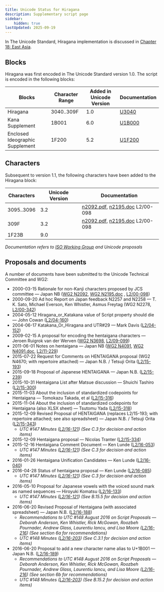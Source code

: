 ```yaml
---
title: Unicode Status for Hiragana
description: Supplementary script page
sidebar:
    hidden: true
lastUpdated: 2025-09-19
---
```


In The Unicode Standard, Hiragana implementation is discussed in [Chapter 18: East Asia](https://www.unicode.org/versions/latest/core-spec/chapter-18/#G22344).

## Blocks

Hiragana was first encoded in The Unicode Standard version 1.0. The script is encoded in the following blocks:

| Blocks | Character Range | Added in Unicode Version | Documentation |
| ------ | --------------- | ------------------------ | ------------- |
| Hiragana  |  3040..309F  |  1.0  |  [U3040](http://www.unicode.org/charts/PDF/U3040.pdf)  |
| Kana Supplement  |  1B001  |  6.0  |  [U1B000](http://www.unicode.org/charts/PDF/U1B000.pdf) |
| Enclosed Ideographic Supplement |  1F200  |  5.2  |  [U1F200](http://www.unicode.org/charts/PDF/U1F200.pdf) |

## Characters

Subsequent to version 1.1, the following characters have been added to the Hiragana block:

| Characters | Unicode Version | Documentation |
| ---------- | --------------- | ------------- |
| 3095..3096  |  3.2  |  [n2092.pdf](https://www.unicode.org/wg2/docs/n2092.pdf), [n2195.doc](https://www.unicode.org/wg2/docs/n2195.doc) L2/00-098  |
| 309F  |  3.2  |  [n2092.pdf](https://www.unicode.org/wg2/docs/n2092.pdf), [n2195.doc](https://www.unicode.org/wg2/docs/n2195.doc) L2/00-098  |
| 1F23B  |  9.0  |  |

_Documentation refers to [ISO Working Group](https://www.unicode.org/wg2/) and Unicode proposals_

## Proposals and documents

A number of documents have been submitted to the Unicode Technical Committee and WG2:
- 2000-03-15 Rationale for non-Kanji characters proposed by JCS committee — Japan NB ([WG2 N2092](https://www.unicode.org/wg2/docs/n2092.pdf), [WG2 N2195.doc](https://www.unicode.org/wg2/docs/n2195.doc)    , [L2/00-098](http://www.unicode.org/cgi-bin/GetMatchingDocs.pl?L2/00-098))
- 2000-09-20 Ad hoc Report on Japan feedback N2257 and N2258 — T. K. Sato, Michael Everson, Ken Whistler, Asmus Freytag (WG2 N2278, [L2/00-342](http://www.unicode.org/cgi-bin/GetMatchingDocs.pl?L2/00-342))
- 2004-05-12 Hiragana_or_Katakana value of Script property should die — John Cowan ([L2/04-160](http://www.unicode.org/cgi-bin/GetMatchingDocs.pl?L2/04-160))
- 2004-06-17 Katakana_Or_Hiragana and UTR#29 — Mark Davis ([L2/04-152](http://www.unicode.org/cgi-bin/GetMatchingDocs.pl?L2/04-152))
- 2009-02-15 A proposal for encoding the hentaigana characters — Jeroen Ruigrok van der Werven ([WG2 N3698](https://www.unicode.org/wg2/docs/n3698.pdf), [L2/09-099](http://www.unicode.org/cgi-bin/GetMatchingDocs.pl?L2/09-099))
- 2011-06-01 Notes on hentaigana — Japan NB ([WG2 N4091](https://www.unicode.org/wg2/docs/n4091.pdf), [WG2 N4091.doc](https://www.unicode.org/wg2/docs/n4091.doc), [L2/11-229](http://www.unicode.org/cgi-bin/GetMatchingDocs.pl?L2/11-229))
- 2015-07-22 Request for Comments on HENTAIGANA proposal (WG2 N4670; with repertoire attached) — Japan N.B. / Tetsuji Orita ([L2/15-193](http://www.unicode.org/cgi-bin/GetMatchingDocs.pl?L2/15-193))
- 2015-09-18 Proposal of Japanese HENTAIGANA — Japan N.B. ([L2/15-239](http://www.unicode.org/cgi-bin/GetMatchingDocs.pl?L2/15-239))
- 2015-10-31 Hentaigana List after Matsue discussion — Shuichi Tashiro ([L2/15-300](http://www.unicode.org/cgi-bin/GetMatchingDocs.pl?L2/15-300))
- 2015-11-03 About the inclusion of standardized codepoints for Hentaigana — Tomokazu Takada, et al ([L2/15-316](http://www.unicode.org/cgi-bin/GetMatchingDocs.pl?L2/15-316))
- 2015-11-04 About the inclusion of standardized codepoints for Hentaigana (also XLSX sheet) — Tsutomu Yada ([L2/15-318](http://www.unicode.org/cgi-bin/GetMatchingDocs.pl?L2/15-318))
- 2015-12-09 Revised Proposal of HENTAIGANA (replaces L2/15-193; with repertoire attached; see also spreadsheet) — Japan N.B. / Tetsuji Orita ([L2/15-343](http://www.unicode.org/cgi-bin/GetMatchingDocs.pl?L2/15-343))
  - _UTC #147 Minutes ([L2/16-121](http://www.unicode.org/cgi-bin/GetMatchingDocs.pl?L2/16-121)) (See C.3 for decision and action items)_
- 2015-12-09 Hentaigana proposal — Nicolas Tranter ([L2/15-334](http://www.unicode.org/cgi-bin/GetMatchingDocs.pl?L2/15-334))
- 2015-12-16 Hentaigana Comment Document — Ken Lunde ([L2/16-053](http://www.unicode.org/cgi-bin/GetMatchingDocs.pl?L2/16-053))
  - _UTC #147 Minutes ([L2/16-121](http://www.unicode.org/cgi-bin/GetMatchingDocs.pl?L2/16-121)) (See C.3 for decision and action items)_
- 2016-01-26 Hentaigana Unification Candidates — Ken Lunde ([L2/16-040](http://www.unicode.org/cgi-bin/GetMatchingDocs.pl?L2/16-040))
- 2016-04-28 Status of hentaigana proposal — Ken Lunde ([L2/16-085](http://www.unicode.org/cgi-bin/GetMatchingDocs.pl?L2/16-085))
  - _UTC #147 Minutes ([L2/16-121](http://www.unicode.org/cgi-bin/GetMatchingDocs.pl?L2/16-121)) (See C.3 for decision and action items)_
- 2016-05-10 Proposal for Japanese vowels with the voiced sound mark as named sequences — Hiroyuki Komatsu ([L2/16-133](http://www.unicode.org/cgi-bin/GetMatchingDocs.pl?L2/16-133))
  - _UTC #147 Minutes ([L2/16-121](http://www.unicode.org/cgi-bin/GetMatchingDocs.pl?L2/16-121)) (See B.15.5 for decision and action items)_
- 2016-06-20 Revised Proposal of Hentaigana (with associated spreadsheet) — Japan N.B. ([L2/16-188](http://www.unicode.org/cgi-bin/GetMatchingDocs.pl?L2/16-188))
  - _Recommendations to UTC #148 August 2016 on Script Proposals — Deborah Anderson, Ken Whistler, Rick McGowan, Roozbeh Pournader, Andrew Glass, Laurentiu Iancu, and Lisa Moore ([L2/16-216](http://www.unicode.org/cgi-bin/GetMatchingDocs.pl?L2/16-216)) (See section 6a for recommendations)_
  - _UTC #148 Minutes ([L2/16-203](http://www.unicode.org/cgi-bin/GetMatchingDocs.pl?L2/16-203)) (See C.3.1 for decision and action items)_
- 2016-06-20 Proposal to add a new character name alias to U+1B001 — Japan N.B. ([L2/16-189](http://www.unicode.org/cgi-bin/GetMatchingDocs.pl?L2/16-189))
  - _Recommendations to UTC #148 August 2016 on Script Proposals — Deborah Anderson, Ken Whistler, Rick McGowan, Roozbeh Pournader, Andrew Glass, Laurentiu Iancu, and Lisa Moore ([L2/16-216](http://www.unicode.org/cgi-bin/GetMatchingDocs.pl?L2/16-216)) (See section 6b for recommendations)_
  - _UTC #148 Minutes ([L2/16-203](http://www.unicode.org/cgi-bin/GetMatchingDocs.pl?L2/16-203)) (See B.15.2 for decision and action items)_
